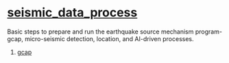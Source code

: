 # [seismic_data_process](https://mensanli.github.io/seismic_data_process/)
Basic steps to prepare and run the earthquake source mechanism program-gcap, micro-seismic detection, location, and  AI-driven processes.
1. [gcap](https://github.com/Mensanli.github.io/seismic_data_process/tools/gcap_steps)
